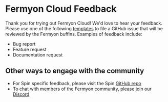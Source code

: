 # Fermyon Cloud Feedback 
Thank you for trying out Fermyon Cloud! We'd love to hear your feedback. Please use one of the following [templates](https://github.com/fermyon/feedback/issues/new/choose) to file a GitHub issue that will be reviewed by the Fermyon buffins. Examples of feedback include:

* Bug report
* Feature request
* Documentation request 

## Other ways to engage with the community
- For Spin specific feedback, please visit the Spin [GitHub repo]()
- To chat with members of the Fermyon community, please join our [Discord]()
